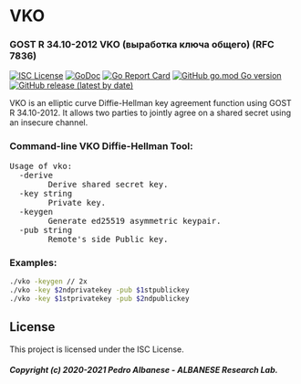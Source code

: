 # VKO 
### GOST R 34.10-2012 VKO (выработка ключа общего) (RFC 7836)
[![ISC License](http://img.shields.io/badge/license-ISC-blue.svg)](https://github.com/pedroalbanese/vko/blob/master/LICENSE.md) 
[![GoDoc](https://godoc.org/github.com/pedroalbanese/vko?status.png)](http://godoc.org/github.com/pedroalbanese/vko)
[![Go Report Card](https://goreportcard.com/badge/github.com/pedroalbanese/vko)](https://goreportcard.com/report/github.com/pedroalbanese/vko)
[![GitHub go.mod Go version](https://img.shields.io/github/go-mod/go-version/pedroalbanese/vko)](https://golang.org)
[![GitHub release (latest by date)](https://img.shields.io/github/v/release/pedroalbanese/vko)](https://github.com/pedroalbanese/vko/releases)

VKO is an elliptic curve Diffie-Hellman key agreement function using GOST R 34.10-2012. It allows two parties to jointly agree on a shared secret using an insecure channel.
### Command-line VKO Diffie-Hellman Tool:
<pre>Usage of vko:
  -derive
        Derive shared secret key.
  -key string
        Private key.
  -keygen
        Generate ed25519 asymmetric keypair.
  -pub string
        Remote's side Public key.</pre>

### Examples:
```sh
./vko -keygen // 2x
./vko -key $2ndprivatekey -pub $1stpublickey
./vko -key $1stprivatekey -pub $2ndpublickey
```
## License
This project is licensed under the ISC License.
##### Copyright (c) 2020-2021 Pedro Albanese - ALBANESE Research Lab.
